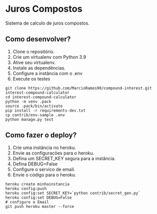 # Juros Compostos

Sistema de calculo de juros compostos.

## Como desenvolver?

1. Clone o repositório.
2. Crie um virtualenv com Python 3.9
3. Ative seu virtualenv.
4. Instale as dependências.
5. Configure a instância com o .env
6. Execute os testes

```console
git clone https://github.com/MarcioRamos90/compound-interest.git interest-compound-calculator
cd interest-compound-calculator
python -m venv .pack
source .pack/bin/activate
pip install -r requirements-dev.txt
cp contrib/env-sample .env
python manage.py test
```

## Como fazer o deploy?

1. Crie uma instância no heroku.
2. Envie as configuracões para o heroku.
3. Defina um SECRET_KEY segura para a instância.
4. Defina DEBUG=False
5. Configure o servico de email.
6. Envie o código para o heroku.


```console
heroku create minhainstancia
heroku config:push
heroku config:set SECRET_KEY=`python contrib/secret_gen.py`
heroku config:set DEBUG=False
# configuro o Email
git push heroku master --force
```